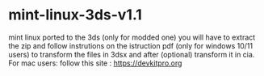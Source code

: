 # mint-linux-3ds-v1.1
mint linux ported to the 3ds (only for modded one)
you will have to extract the zip and follow instrutions on the istruction pdf (only for windows 10/11 users) to transform the files in 3dsx and after (optional)
transform it in cia.
For mac users:
follow this site :
https://devkitpro.org 

